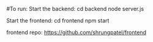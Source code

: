 #To run:
Start the backend:
cd backend
node server.js

Start the frontend:
cd frontend
npm start

frontend repo: https://github.com/shrungpatel/frontend
